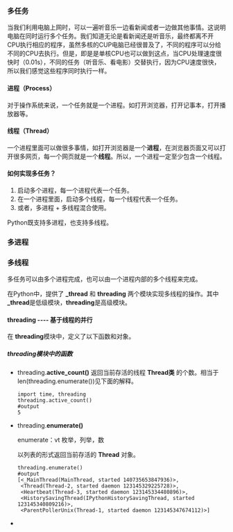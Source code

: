 
### 多任务

当我们利用电脑上网时，可以一遍听音乐一边看新闻或者一边做其他事情。这说明电脑在同时运行多个任务。我们知道无论是看新闻还是听音乐，最终都离不开CPU执行相应的程序，虽然多核的CUP电脑已经很普及了，不同的程序可以分给不同的CPU去执行。但是，即是是单核CPU也可以做到这点，当CPU处理速度很快时（0.01s），不同的任务（听音乐、看电影）交替执行，因为CPU速度很快，所以我们感觉这些程序同时执行一样。

#### 进程（Process）

对于操作系统来说，一个任务就是一个进程。如打开浏览器，打开记事本，打开播放器等。

#### 线程（Thread）

一个进程里面可以做很多事情，如打开浏览器是一个**进程**，在浏览器页面又可以打开很多网页，每一个网页就是一个**线程**。所以，一个进程一定至少包含一个线程。

#### 如何实现多任务？

1. 启动多个进程，每一个进程代表一个任务。
2. 在一个进程里面，启动多个线程，每一个线程代表一个任务。
3. 或者，多进程 + 多线程混合使用。

Python既支持多进程，也支持多线程。



### 多进程



### 多线程

 多任务可以由多个进程完成，也可以由一个进程内部的多个线程来完成。

在Python中，提供了 **_thread** 和 **threading** 两个模块实现多线程的操作。其中 **_thread**是低级模块，**threading**是高级模块。

#### threading  ---- 基于线程的并行

在 **threading**模块中，定义了以下函数和对象。

##### threading模块中的函数

- threading.**active_count()**
  返回当前存活的线程 **Thread类** 的个数。相当于len(threading.enumerate())见下面的解释。

  ```
  import time, threading
  threading.active_count()
  #output
  5
  ```

  

- threading.**enumerate()**

  enumerate：vt 枚举，列举，数

  以列表的形式返回当前存活的 **Thread** 对象。

  ```
  threading.enumerate()
  #output
  [<_MainThread(MainThread, started 140735653847936)>,
   <Thread(Thread-2, started daemon 123145329225728)>,
   <Heartbeat(Thread-3, started daemon 123145334480896)>,
   <HistorySavingThread(IPythonHistorySavingThread, started 123145340809216)>,
   <ParentPollerUnix(Thread-1, started daemon 123145347674112)>]
  ```

  

- 